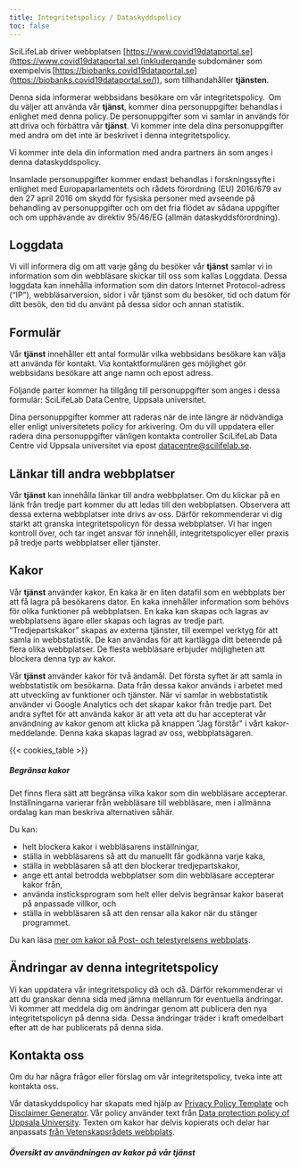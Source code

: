 ```yaml
---
title: Integritetspolicy / Dataskyddspolicy
toc: false
---
```


SciLifeLab driver webbplatsen [https://www.covid19dataportal.se](https://www.covid19dataportal.se) (inkluderqande subdomäner som exempelvis [https://biobanks.covid19dataportal.se](https://biobanks.covid19dataportal.se/)), som tillhandahåller **tjänsten**.

Denna sida informerar webbsidans besökare om vår integritetspolicy.  Om du väljer att använda vår **tjänst**, kommer dina personuppgifter behandlas i enlighet med denna policy. De personuppgifter som vi samlar in används för att driva och förbättra vår **tjänst**. Vi kommer inte dela dina personuppgifter med andra om det inte är beskrivet i denna integritetspolicy.

Vi kommer inte dela din information med andra partners än som anges i denna dataskyddspolicy.

Insamlade personuppgifter kommer endast behandlas i forskningssyfte i enlighet med Europaparlamentets och rådets förordning (EU) 2016/679 av den 27 april 2016 om skydd för fysiska personer med avseende på behandling av personuppgifter och om det fria flödet av sådana uppgifter och om upphävande av direktiv 95/46/EG (allmän dataskyddsförordning).

## Loggdata

Vi vill informera dig om att varje gång du besöker vår **tjänst** samlar vi in ​​information som din webbläsare skickar till oss som kallas Loggdata. Dessa loggdata kan innehålla information som din dators Internet Protocol-adress (“IP”), webbläsarversion, sidor i vår tjänst som du besöker, tid och datum för ditt besök, den tid du använt på dessa sidor och annan statistik.

## Formulär

Vår **tjänst** innehåller ett antal formulär vilka webbsidans besökare kan välja att använda för kontakt. Via kontaktformulären ges möjlighet gör webbsidans besökare att ange namn och epost adress.

Följande parter kommer ha tillgång till personuppgifter som anges i dessa formulär: SciLifeLab Data Centre, Uppsala universitet.  

Dina personuppgifter kommer att raderas när de inte längre är nödvändiga eller enligt universitetets policy for arkivering. Om du vill uppdatera eller radera dina personuppgifter vänligen kontakta controller SciLifeLab Data Centre vid Uppsala universitet via epost datacentre@scilifelab.se.

## Länkar till andra webbplatser

Vår **tjänst** kan innehålla länkar till andra webbplatser. Om du klickar på en länk från tredje part kommer du att ledas till den webbplatsen. Observera att dessa externa webbplatser inte drivs av oss. Därför rekommenderar vi dig starkt att granska integritetspolicyn för dessa webbplatser. Vi har ingen kontroll över, och tar inget ansvar för innehåll, integritetspolicyer eller praxis på tredje parts webbplatser eller tjänster.

<a id="cookies"><h2>Kakor</h2></a>

Vår **tjänst** använder kakor. En kaka är en liten datafil som en webbplats ber att få lagra på besökarens dator. En kaka innehåller information som behövs för olika funktioner på webbplatsen. En kaka kan skapas och lagras av webbplatsens ägare eller skapas och lagras av tredje part. ”Tredjepartskakor” skapas av externa tjänster, till exempel verktyg för att samla in webbstatistik. De kan användas för att kartlägga ditt beteende på flera olika webbplatser. De flesta webbläsare erbjuder möjligheten att blockera denna typ av kakor.

Vår **tjänst** använder kakor för två ändamål. Det första syftet är att samla in webbstatistik om besökarna. Data från dessa kakor används i arbetet med att utveckling av funktioner och tjänster. När vi samlar in webbstatistik använder vi Google Analytics och det skapar kakor från tredje part.
Det andra syftet för att använda kakor är att veta att du har accepterat vår användning av kakor genom att klicka på knappen "Jag förstår" i vårt kakor-meddelande. Denna kaka skapas lagrad av oss, webbplatsägaren.

{{< cookies_table >}}

##### Begränsa kakor

Det finns flera sätt att begränsa vilka kakor som din webbläsare accepterar. Inställningarna varierar från webbläsare till webbläsare, men i allmänna ordalag kan man beskriva alternativen såhär.

Du kan:

- helt blockera kakor i webbläsarens inställningar,  
- ställa in webbläsarens så att du manuellt får godkänna varje kaka,  
- ställa in webbläsaren så att den blockerar tredjepartskakor,  
- ange ett antal betrodda webbplatser som din webbläsare accepterar kakor från,  
- använda insticksprogram som helt eller delvis begränsar kakor baserat på anpassade villkor, och  
- ställa in webbläsaren så att den rensar alla kakor när du stänger programmet.  

Du kan läsa [mer om kakor på Post- och telestyrelsens webbplats](https://pts.se/sv/bransch/regler/lagar/lag-om-elektronisk-kommunikation/kakor-cookies/).

## Ändringar av denna integritetspolicy

Vi kan uppdatera vår integritetspolicy då och då. Därför rekommenderar vi att du granskar denna sida med jämna mellanrum för eventuella ändringar. Vi kommer att meddela dig om ändringar genom att publicera den nya integritetspolicyn på denna sida. Dessa ändringar träder i kraft omedelbart efter att de har publicerats på denna sida.

## Kontakta oss

Om du har några frågor eller förslag om vår integritetspolicy, tveka inte att kontakta oss.

Vår dataskyddspolicy har skapats med hjälp av [Privacy Policy Template](https://www.privacypolicytemplate.net) och [Disclaimer Generator](https://www.disclaimergenerator.org/). Vår policy använder text från [Data protection policy of Uppsala University](https://www.uu.se/en/about-uu/data-protection-policy). Texten om kakor har delvis kopierats och delar har anpassats [från Vetenskapsrådets webbplats](https://www.vr.se/om-kakor-pa-webbplatsen.html).

##### Översikt av användningen av kakor på vår **tjänst**
